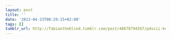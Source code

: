 ```yaml
---
layout: post
title: ''
date: '2013-04-23T08:29:15+02:00'
tags: []
tumblr_url: http://fabiantheblind.tumblr.com/post/48678794567/pdxiii-kung-fu-academy-berlin-by-armin
---
```

